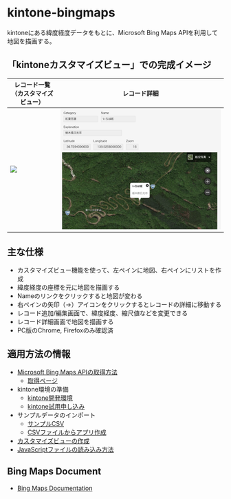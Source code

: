 # kintone-bingmaps
kintoneにある緯度経度データをもとに、Microsoft Bing Maps APIを利用して地図を描画する。

## 「kintoneカスタマイズビュー」での完成イメージ

|レコード一覧（カスタマイズビュー）|レコード詳細|
|---|---|
|![](2021k1.png)|![](2021k2.png)|


## 主な仕様
- カスタマイズビュー機能を使って、左ペインに地図、右ペインにリストを作成
- 緯度経度の座標を元に地図を描画する
- Nameのリンクをクリックすると地図が変わる
- 右ペインの矢印（→）アイコンをクリックするとレコードの詳細に移動する
- レコード追加/編集画面で、緯度経度、縮尺値などを変更できる
- レコード詳細画面で地図を描画する
- PC版のChrome, Firefoxのみ確認済

## 適用方法の情報
- [Microsoft Bing Maps APIの取得方法](https://docs.microsoft.com/ja-jp/windows/uwp/maps-and-location/authentication-key)
  - [取得ページ](https://www.bingmapsportal.com/)
- kintone環境の準備
  - [kintone開発環境](https://developer.cybozu.io/hc/ja/articles/200720464)
  - [kintone試用申し込み](https://kintone.cybozu.co.jp/trial/)
- サンプルデータのインポート
  - [サンプルCSV]()
  - [CSVファイルからアプリ作成](https://jp.cybozu.help/k/ja/user/create_app/app_csv/add_app_csv.html)
- [カスタマイズビューの作成](https://jp.cybozu.help/k/ja/user/app_settings/view/set_view.html#view_set_view_2030)
- [JavaScriptファイルの読み込み方法](https://jp.cybozu.help/k/ja/admin/javascript_fullcustomize.html)


## Bing Maps Document
- [Bing Maps Documentation](https://docs.microsoft.com/ja-jp/bingmaps/)
